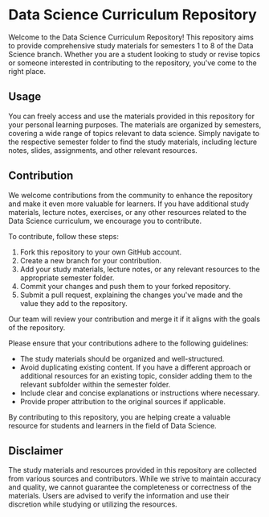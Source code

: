 # Data Science Curriculum Repository

Welcome to the Data Science Curriculum Repository! This repository aims to provide comprehensive study materials for semesters 1 to 8 of the Data Science branch. Whether you are a student looking to study or revise topics or someone interested in contributing to the repository, you've come to the right place.

## Usage

You can freely access and use the materials provided in this repository for your personal learning purposes. The materials are organized by semesters, covering a wide range of topics relevant to data science. Simply navigate to the respective semester folder to find the study materials, including lecture notes, slides, assignments, and other relevant resources.

## Contribution

We welcome contributions from the community to enhance the repository and make it even more valuable for learners. If you have additional study materials, lecture notes, exercises, or any other resources related to the Data Science curriculum, we encourage you to contribute.

To contribute, follow these steps:

1. Fork this repository to your own GitHub account.
2. Create a new branch for your contribution.
3. Add your study materials, lecture notes, or any relevant resources to the appropriate semester folder.
4. Commit your changes and push them to your forked repository.
5. Submit a pull request, explaining the changes you've made and the value they add to the repository.

Our team will review your contribution and merge it if it aligns with the goals of the repository.

Please ensure that your contributions adhere to the following guidelines:

- The study materials should be organized and well-structured.
- Avoid duplicating existing content. If you have a different approach or additional resources for an existing topic, consider adding them to the relevant subfolder within the semester folder.
- Include clear and concise explanations or instructions where necessary.
- Provide proper attribution to the original sources if applicable.

By contributing to this repository, you are helping create a valuable resource for students and learners in the field of Data Science.

## Disclaimer

The study materials and resources provided in this repository are collected from various sources and contributors. While we strive to maintain accuracy and quality, we cannot guarantee the completeness or correctness of the materials. Users are advised to verify the information and use their discretion while studying or utilizing the resources.

